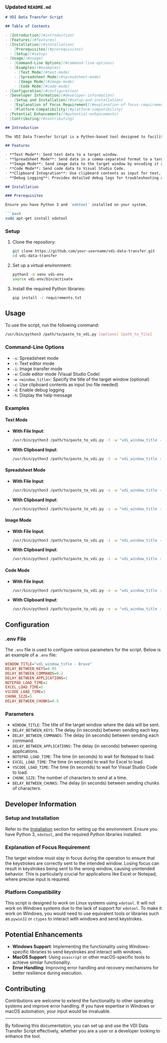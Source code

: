 ### Updated `README.md`

```markdown
# VDI Data Transfer Script

## Table of Contents

- [Introduction](#introduction)
- [Features](#features)
- [Installation](#installation)
  - [Prerequisites](#prerequisites)
  - [Setup](#setup)
- [Usage](#usage)
  - [Command-Line Options](#command-line-options)
  - [Examples](#examples)
    - [Text Mode](#text-mode)
    - [Spreadsheet Mode](#spreadsheet-mode)
    - [Image Mode](#image-mode)
    - [Code Mode](#code-mode)
- [Configuration](#configuration)
- [Developer Information](#developer-information)
  - [Setup and Installation](#setup-and-installation)
  - [Explanation of Focus Requirement](#explanation-of-focus-requirement)
  - [Platform Compatibility](#platform-compatibility)
- [Potential Enhancements](#potential-enhancements)
- [Contributing](#contributing)

## Introduction

The VDI Data Transfer Script is a Python-based tool designed to facilitate the transfer of data to a Virtual Desktop Infrastructure (VDI) environment. This script uses `xdotool` to interact with a specified window on a Linux system, sending text, spreadsheet data, images, or code from the local machine to the VDI. It automates repetitive tasks, ensures data consistency, and improves productivity.

## Features

- **Text Mode**: Send text data to a target window.
- **Spreadsheet Mode**: Send data in a comma-separated format to a target window, simulating spreadsheet entries.
- **Image Mode**: Send image data to the target window by encoding it as text.
- **Code Mode**: Send code data to Visual Studio Code.
- **Clipboard Integration**: Use clipboard contents as input for text, spreadsheet, image, or code data.
- **Debug Logging**: Provides detailed debug logs for troubleshooting and monitoring script execution.

## Installation

### Prerequisites

Ensure you have Python 3 and `xdotool` installed on your system.

```bash
sudo apt-get install xdotool
```

### Setup

1. Clone the repository:
   ```bash
   git clone https://github.com/your-username/vdi-data-transfer.git
   cd vdi-data-transfer
   ```

2. Set up a virtual environment:
   ```bash
   python3 -m venv vdi-env
   source vdi-env/bin/activate
   ```

3. Install the required Python libraries:
   ```bash
   pip install -r requirements.txt
   ```

## Usage

To use the script, run the following command:
```bash
/usr/bin/python3 /path/to/paste_to_vdi.py [options] [path_to_file]
```

### Command-Line Options

- `-s`: Spreadsheet mode
- `-t`: Text editor mode
- `-i`: Image transfer mode
- `-e`: Code editor mode (Visual Studio Code)
- `-w <window_title>`: Specify the title of the target window (optional)
- `-c`: Use clipboard contents as input (no file needed)
- `-d`: Enable debug logging
- `-h`: Display the help message

### Examples

#### Text Mode

- **With File Input**:
  ```bash
  /usr/bin/python3 /path/to/paste_to_vdi.py -t -w "vdi_window_title - Brave" /path/to/textfile.txt
  ```

- **With Clipboard Input**:
  ```bash
  /usr/bin/python3 /path/to/paste_to_vdi.py -t -w "vdi_window_title - Brave" -c
  ```

#### Spreadsheet Mode

- **With File Input**:
  ```bash
  /usr/bin/python3 /path/to/paste_to_vdi.py -s -w "vdi_window_title - Brave" /path/to/spreadsheetfile.csv
  ```

- **With Clipboard Input**:
  ```bash
  /usr/bin/python3 /path/to/paste_to_vdi.py -s -w "vdi_window_title - Brave" -c
  ```

#### Image Mode

- **With File Input**:
  ```bash
  /usr/bin/python3 /path/to/paste_to_vdi.py -i -w "vdi_window_title - Brave" /path/to/imagefile.png
  ```

- **With Clipboard Input**:
  ```bash
  /usr/bin/python3 /path/to/paste_to_vdi.py -i -w "vdi_window_title - Brave" -c
  ```

#### Code Mode

- **With File Input**:
  ```bash
  /usr/bin/python3 /path/to/paste_to_vdi.py -e -w "vdi_window_title - Brave" /path/to/codefile.py
  ```

- **With Clipboard Input**:
  ```bash
  /usr/bin/python3 /path/to/paste_to_vdi.py -e -w "vdi_window_title - Brave" -c
  ```

## Configuration

### .env File

The `.env` file is used to configure various parameters for the script. Below is an example of a `.env` file:

```ini
WINDOW_TITLE="vdi_window_title - Brave"
DELAY_BETWEEN_KEYS=0.05
DELAY_BETWEEN_COMMANDS=0.2
DELAY_BETWEEN_APPLICATIONS=1
NOTEPAD_LOAD_TIME=2
EXCEL_LOAD_TIME=5
VSCODE_LOAD_TIME=3
CHUNK_SIZE=5
DELAY_BETWEEN_CHUNKS=0.5
```

### Parameters

- `WINDOW_TITLE`: The title of the target window where the data will be sent.
- `DELAY_BETWEEN_KEYS`: The delay (in seconds) between sending each key.
- `DELAY_BETWEEN_COMMANDS`: The delay (in seconds) between sending each command.
- `DELAY_BETWEEN_APPLICATIONS`: The delay (in seconds) between opening applications.
- `NOTEPAD_LOAD_TIME`: The time (in seconds) to wait for Notepad to load.
- `EXCEL_LOAD_TIME`: The time (in seconds) to wait for Excel to load.
- `VSCODE_LOAD_TIME`: The time (in seconds) to wait for Visual Studio Code to load.
- `CHUNK_SIZE`: The number of characters to send at a time.
- `DELAY_BETWEEN_CHUNKS`: The delay (in seconds) between sending chunks of characters.

## Developer Information

### Setup and Installation

Refer to the [Installation](#installation) section for setting up the environment. Ensure you have Python 3, `xdotool`, and the required Python libraries installed.

### Explanation of Focus Requirement

The target window must stay in focus during the operation to ensure that the keystrokes are correctly sent to the intended window. Losing focus can result in keystrokes being sent to the wrong window, causing unintended behavior. This is particularly crucial for applications like Excel or Notepad, where precise input is required.

### Platform Compatibility

This script is designed to work on Linux systems using `xdotool`. It will not work on Windows systems due to the lack of support for `xdotool`. To make it work on Windows, you would need to use equivalent tools or libraries such as `pywin32` or `ctypes` to interact with windows and send keystrokes.

## Potential Enhancements

- **Windows Support**: Implementing the functionality using Windows-specific libraries to send keystrokes and interact with windows.
- **MacOS Support**: Using `osascript` or other macOS-specific tools to achieve similar functionality.
- **Error Handling**: Improving error handling and recovery mechanisms for better resilience during execution.

## Contributing

Contributions are welcome to extend the functionality to other operating systems and improve error handling. If you have expertise in Windows or macOS automation, your input would be invaluable.

---

By following this documentation, you can set up and use the VDI Data Transfer Script effectively, whether you are a user or a developer looking to enhance the tool.
```
